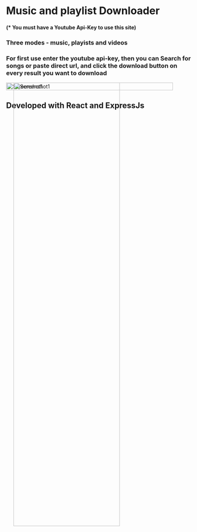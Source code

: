 # Music and playlist Downloader 

#### (* You must have a Youtube Api-Key to use this site)

### Three modes - music, playists and videos
### For first use enter the youtube api-key, then you can Search for songs or paste direct url, and click the download button on every result you want to download

<div style="display: flex; flex-direction: column; align-items: flex-start;">
  <img src="https://basssites.com/images/ytd-mobiles.jpeg" alt="Screenshot1" style="margin-inline-start: 20px; position: absolute;  width: 55%;" />

<img src="https://github.com/MMBass/ytd/blob/master/IMG-20240106-WA0014.jpg" alt="Screenshot1" style="display: inline; width: 95%;" />
</div>


## Developed with React and ExpressJs
